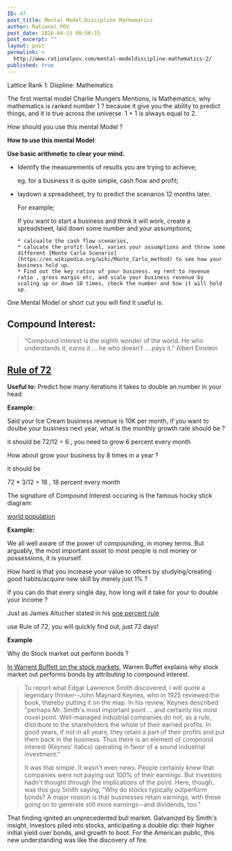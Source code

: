 ```yaml
---
ID: 47
post_title: Mental Model,Discipline Mathematics
author: Rational POV
post_date: 2016-04-13 00:56:15
post_excerpt: ""
layout: post
permalink: >
  http://www.rationalpov.com/mental-modeldiscipline-mathematics-2/
published: true
---
```

Lattice Rank 1: Displine: Mathematics

The first mental model Charlie Mungers Mentions, is Mathematics, why mathematics is ranked number 1 ? because it give you the ability to predict things, and it is true across the universe. 1 + 1 is always equal to 2.

How should you use this mental Model ?

****How to use this mental Model****:

**Use basic arithmetic to clear your mind.**

*   Identify the measurements of results you are trying to achieve;
    
    eg. for a business it is quite simple, cash flow and profit;

*   laydown a spreadsheet, try to predict the scenarios 12 months later.
    
    For example;
    
    If you want to start a business and think it will work, create a spreadsheet, laid down some number and your assumptions;
    
        * calcualte the cash flow scenarios, 
        * calucate the profit level, varies your assumptions and throw some different [Monte Carlo Scenario](https://en.wikipedia.org/wiki/Monte_Carlo_method) to see how your business hold up.
        * Find out the key ratios of your business. eg rent to revenue ratio , gross margin etc, and scale your business revenue by scaling up or down 10 times, check the number and how it will hold up.  
        

One Mental Model or short cut you will find it useful is:

## Compound Interest:

> “Compound interest is the eighth wonder of the world. He who understands it, earns it ... he who doesn't ... pays it.” Albert Einstein

## [Rule of 72][1]

**Useful to:** Predict how many iterations it takes to double an number in your head

**Example:**

Said your Ice Cream business revenue is 10K per month, if you want to doulbe your business next year, what is the monthly growth rate should be ?

it should be 72/12 = 6 , you need to grow 6 percent every month

How about grow your business by 8 times in a year ?

it should be

72 * 3/12 = 18 , 18 percent every month


The signature of Compound Interest occuring is the famous hocky stick diagram:

[world population](http://www.marketcalls.in/wp-content/uploads/2010/11/Wordl-Population.jpg)




**Example:**

We all well aware of the power of compounding, in money terms. But arguably, the most important asset to most people is not money or possessions, it is yourself.

How hard is that you increase your value to others by studying/creating good habits/acquire new skill by merely just 1% ?

If you can do that every single day, how long will it take for your to double your income ?

Just as James Altucher stated in his [one percent rule][2]

use Rule of 72, you will quickly find out, just 72 days!

**Example**

Why do Stock market out perform bonds ?

[In Warrent Buffett on the stock markets][3], Warren Buffet explains why stock market out performs bonds by attributing to compound interest.

> To report what Edgar Lawrence Smith discovered, I will quote a legendary thinker--John Maynard Keynes, who in 1925 reviewed the book, thereby putting it on the map. In his review, Keynes described "perhaps Mr. Smith's most important point ... and certainly his most novel point. Well-managed industrial companies do not, as a rule, distribute to the shareholders the whole of their earned profits. In good years, if not in all years, they retain a part of their profits and put them back in the business. Thus there is an element of compound interest (Keynes' italics) operating in favor of a sound industrial investment."
> 
> It was that simple. It wasn't even news. People certainly knew that companies were not paying out 100% of their earnings. But investors hadn't thought through the implications of the point. Here, though, was this guy Smith saying, "Why do stocks typically outperform bonds? A major reason is that businesses retain earnings, with these going on to generate still more earnings--and dividends, too."

That finding ignited an unprecedented bull market. Galvanized by Smith's insight, investors piled into stocks, anticipating a double dip: their higher initial yield over bonds, and growth to boot. For the American public, this new understanding was like the discovery of fire.

 [1]: https://en.wikipedia.org/wiki/Rule_of_72
 [2]: http://www.jamesaltucher.com/2015/08/habits-one-percent/
 [3]: http://archive.fortune.com/magazines/fortune/fortune_archive/2001/12/10/314691/index.htm